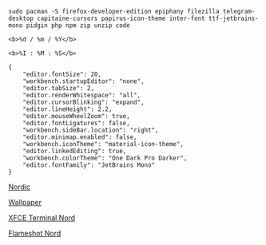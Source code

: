 ```
sudo pacman -S firefox-developer-edition epiphany filezilla telegram-desktop capitaine-cursors papirus-icon-theme inter-font ttf-jetbrains-mono pidgin php npm zip unzip code
``` 

```
<b>%d / %m / %Y</b>
```

```
<b>%I : %M : %S</b>
```

```
{
    "editor.fontSize": 20,
    "workbench.startupEditor": "none",
    "editor.tabSize": 2,
    "editor.renderWhitespace": "all",
    "editor.cursorBlinking": "expand",
    "editor.lineHeight": 2.2,
    "editor.mouseWheelZoom": true,
    "editor.fontLigatures": false,
    "workbench.sideBar.location": "right",
    "editor.minimap.enabled": false,
    "workbench.iconTheme": "material-icon-theme",
    "editor.linkedEditing": true,
    "workbench.colorTheme": "One Dark Pro Darker",
    "editor.fontFamily": "JetBrains Mono"
}
```

[Nordic](https://www.pling.com/s/XFCE/p/1267246)

[Wallpaper](https://unsplash.com/photos/silhouette-of-trees-covered-by-fog-KT3WlrL_bsg)

[XFCE Terminal Nord](https://github.com/nordtheme/xfce-terminal/blob/develop/src/nord.theme)

[Flameshot Nord](https://github.com/amayer5125/nord-flameshot)
